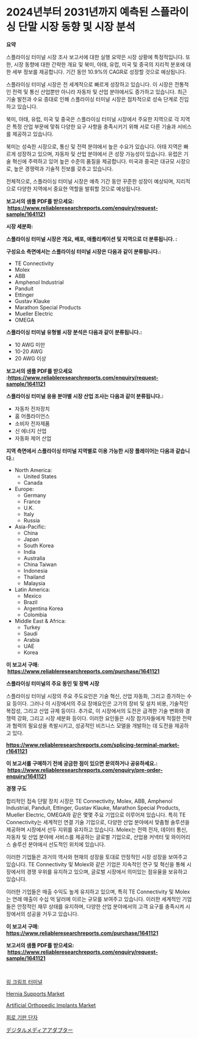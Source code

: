 <p><h1>2024년부터 2031년까지 예측된 스플라이싱 단말 시장 동향 및 시장 분석</h1></p><p><strong>요약</strong></p>
<p><p>스플라이싱 터미널 시장 조사 보고서에 대한 실행 요약은 시장 상황에 특정적입니다. 또한, 시장 동향에 대한 간략한 개요 및 북미, 아태, 유럽, 미국 및 중국의 지리적 분포에 대한 세부 정보를 제공합니다. 기간 동안 10.9%의 CAGR로 성장할 것으로 예상됩니다.</p><p>스플라이싱 터미널 시장은 전 세계적으로 빠르게 성장하고 있습니다. 이 시장은 전통적인 전력 및 통신 산업뿐만 아니라 자동차 및 산업 분야에서도 증가하고 있습니다. 최근 기술 발전과 수요 증대로 인해 스플라이싱 터미널 시장은 점차적으로 성숙 단계로 진입하고 있습니다.</p><p>북미, 아태, 유럽, 미국 및 중국은 스플라이싱 터미널 시장에서 주요한 지역으로 각 지역은 특정 산업 부문에 맞춰 다양한 요구 사항을 충족시키기 위해 서로 다른 기술과 서비스를 제공하고 있습니다.</p><p>북미는 성숙한 시장으로, 통신 및 전력 분야에서 높은 수요가 있습니다. 아태 지역은 빠르게 성장하고 있으며, 자동차 및 산업 분야에서 큰 성장 가능성이 있습니다. 유럽은 기술 혁신에 주력하고 있어 높은 수준의 품질을 제공합니다. 미국과 중국은 대규모 시장으로, 높은 경쟁력과 기술적 진보를 갖추고 있습니다.</p><p>전체적으로, 스플라이싱 터미널 시장은 예측 기간 동안 꾸준한 성장이 예상되며, 지리적으로 다양한 지역에서 중요한 역할을 발휘할 것으로 예상됩니다.</p></p>
<p><strong>보고서의 샘플 PDF를 받으세요: &nbsp;<a href="https://www.reliableresearchreports.com/enquiry/request-sample/1641121">https://www.reliableresearchreports.com/enquiry/request-sample/1641121</a></strong></p>
<p><strong>시장 세분화:</strong></p>
<p><strong> 스플라이싱 터미널 시장은 개요, 배포, 애플리케이션 및 지역으로 더 분류됩니다. :</strong></p>
<p><strong>구성요소 측면에서는 스플라이싱 터미널 시장은 다음과 같이 분류됩니다.:</strong></p>
<p><ul><li>TE Connectivity</li><li>Molex</li><li>ABB</li><li>Amphenol Industrial</li><li>Panduit</li><li>Ettinger</li><li>Gustav Klauke</li><li>Marathon Special Products</li><li>Mueller Electric</li><li>OMEGA</li></ul></p>
<p><strong> 스플라이싱 터미널 유형별 시장 분석은 다음과 같이 분류됩니다.:</strong></p>
<p><ul><li>10 AWG 미만</li><li>10-20 AWG</li><li>20 AWG 이상</li></ul></p>
<p><strong>보고서의 샘플 PDF를 받으세요 :<a href="https://www.reliableresearchreports.com/enquiry/request-sample/1641121">https://www.reliableresearchreports.com/enquiry/request-sample/1641121</a></strong></p>
<p><strong> 스플라이싱 터미널 응용 분야별 시장 산업 조사는 다음과 같이 분류됩니다.:</strong></p>
<p><ul><li>자동차 전자장치</li><li>홈 어플라이언스</li><li>소비자 전자제품</li><li>신 에너지 산업</li><li>자동화 제어 산업</li></ul></p>
<p><strong>지역 측면에서 스플라이싱 터미널 지역별로 이용 가능한 시장 플레이어는 다음과 같습니다.:</strong></p>
<p><ul>
    <li>
        North America:
        <ul>
            <li>United States</li>
            <li>Canada</li>
        </ul>
    </li>
    <li>
        Europe:
        <ul>
            <li>Germany</li>
            <li>France</li>
            <li>U.K.</li>
            <li>Italy</li>
            <li>Russia</li>
        </ul>
    </li>
    <li>
        Asia-Pacific:
        <ul>
            <li>China</li>
            <li>Japan</li>
            <li>South Korea</li>
            <li>India</li>
            <li>Australia</li>
            <li>China Taiwan</li>
            <li>Indonesia</li>
            <li>Thailand</li>
            <li>Malaysia</li>
        </ul>
    </li>
    <li>
        Latin America:
        <ul>
            <li>Mexico</li>
            <li>Brazil</li>
            <li>Argentina Korea</li>
            <li>Colombia</li>
        </ul>
    </li>
    <li>
        Middle East & Africa:
        <ul>
            <li>Turkey</li>
            <li>Saudi</li>
            <li>Arabia</li>
            <li>UAE</li>
            <li>Korea</li>
        </ul>
    </li>
    </ul></p>
<p><strong>이 보고서 구매: &nbsp;<a href="https://www.reliableresearchreports.com/purchase/1641121">https://www.reliableresearchreports.com/purchase/1641121</a></strong></p>
<p><strong>스플라이싱 터미널의 주요 동인 및 장벽 시장</strong></p>
<p><p>스플라이싱 터미널 시장의 주요 주도요인은 기술 혁신, 산업 자동화, 그리고 증가하는 수요 등이다. 그러나 이 시장에서의 주요 장애요인은 고가의 장비 및 설치 비용, 기술적인 복잡성, 그리고 산업 규제 등이다. 추가로, 이 시장에서의 도전은 급격한 기술 변화와 경쟁력 강화, 그리고 시장 세분화 등이다. 이러한 요인들은 시장 참가자들에게 적절한 전략과 협력의 필요성을 촉발시키고, 성공적인 비즈니스 모델을 개발하는 데 도전을 제공하고 있다.</p></p>
<p><strong><a href="https://www.reliableresearchreports.com/splicing-terminal-market-r1641121">https://www.reliableresearchreports.com/splicing-terminal-market-r1641121</a></strong></p>
<p><strong>이 보고서를 구매하기 전에 궁금한 점이 있으면 문의하거나 공유하세요.: &nbsp;<a href="https://www.reliableresearchreports.com/enquiry/pre-order-enquiry/1641121">https://www.reliableresearchreports.com/enquiry/pre-order-enquiry/1641121</a></strong></p>
<p><strong>경쟁 구도</strong></p>
<p><p>합리적인 접속 단말 장치 시장은 TE Connectivity, Molex, ABB, Amphenol Industrial, Panduit, Ettinger, Gustav Klauke, Marathon Special Products, Mueller Electric, OMEGA와 같은 몇몇 주요 기업으로 이루어져 있습니다. 특히 TE Connectivity는 세계적인 연결 기술 기업으로, 다양한 산업 분야에서 맞춤형 솔루션을 제공하며 시장에서 선두 지위를 유지하고 있습니다. Molex는 전력 전자, 데이터 통신, 자동차 및 산업 분야에 서비스를 제공하는 글로벌 기업으로, 산업용 커넥터 및 와이어리스 솔루션 분야에서 선도적인 위치에 있습니다.</p><p>이러한 기업들은 과거의 역사와 현재의 성장을 토대로 안정적인 시장 성장을 보여주고 있습니다. TE Connectivity 및 Molex와 같은 기업은 지속적인 연구 및 혁신을 통해 시장에서의 경쟁 우위를 유지하고 있으며, 글로벌 시장에서 의미있는 점유율을 보유하고 있습니다.</p><p>이러한 기업들은 매출 수익도 높게 유지하고 있으며, 특히 TE Connectivity 및 Molex는 연례 매출이 수십 억 달러에 이르는 규모를 보여주고 있습니다. 이러한 세계적인 기업들은 안정적인 재무 상태를 유지하며, 다양한 산업 분야에서의 고객 요구를 충족시켜 시장에서의 성공을 거두고 있습니다.</p></p>
<p><strong>이 보고서 구매: &nbsp; <a href="https://www.reliableresearchreports.com/purchase/1641121">https://www.reliableresearchreports.com/purchase/1641121</a></strong></p>
<p><strong>보고서의 샘플 PDF를 받으세요: &nbsp;<a href="https://www.reliableresearchreports.com/enquiry/request-sample/1641121">https://www.reliableresearchreports.com/enquiry/request-sample/1641121</a></strong><strong></strong></p>
<p>&nbsp;</p>
<p><p><a href="https://github.com/rcabello548/Market-Research-Report-List-1/blob/main/754695869416.md">링 크림프 터미널</a></p><p><a href="https://www.linkedin.com/pulse/hernia-supports-market-trends-analysis-forecasted-period-pd6df">Hernia Supports Market</a></p><p><a href="https://github.com/JameTravis/Market-Research-Report-List-5/blob/main/artificial-orthopedic-implants-market.md">Artificial Orthopedic Implants Market</a></p><p><a href="https://github.com/KellyLyncyh543964/Market-Research-Report-List-1/blob/main/460717969415.md">회로 기판 단자</a></p><p><a href="https://github.com/TerrellConn/Market-Research-Report-List-1/blob/main/180711265274.md">デジタルメディアアダプター</a></p></p>